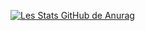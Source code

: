 [![Les Stats GitHub de Anurag](https://github-readme-stats.vercel.app/api?username=ddiieeggooo)](https://github.com/anuraghazra/github-readme-stats)
